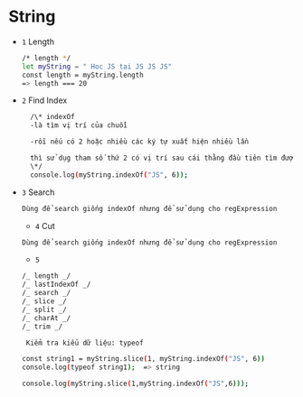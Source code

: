 # String

- `1` Length

    ```bash
    /* length */
    let myString = " Hoc JS tai JS JS JS"
    const length = myString.length
    => length === 20
    ```

- `2` Find Index

  ```bash
    /\* indexOf
    -là tìm vị trí của chuỗi

    -rồi nếu có 2 hoặc nhiều các ký tự xuất hiện nhiều lần

    thì sử dụg tham số thứ 2 có vị trí sau cái thằng đầu tiên tìm được
    \*/
    console.log(myString.indexOf("JS", 6));

  ```

- `3` Search

  ```bash
  Dùng để search giống indexOf nhưng để sử dụng cho regExpression
  ```

  - `4` Cut

  ```bash
  Dùng để search giống indexOf nhưng để sử dụng cho regExpression
  ```


    - `5`

    ```bash
    /_ length _/
    /_ lastIndexOf _/
    /_ search _/
    /_ slice _/
    /_ split _/
    /_ charAt _/
    /_ trim _/

     Kiểm tra kiểu dữ liệu: typeof 

    const string1 = myString.slice(1, myString.indexOf("JS", 6))
    console.log(typeof string1);  => string
    
    console.log(myString.slice(1,myString.indexOf("JS",6)));
    ```
